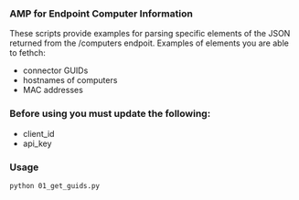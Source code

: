 ### AMP for Endpoint Computer Information

These scripts provide examples for parsing specific elements of the JSON returned from the /computers endpoit. Examples of elements you are able to fethch:
- connector GUIDs
- hostnames of computers
- MAC addresses

### Before using you must update the following:
- client_id
- api_key

### Usage

```
python 01_get_guids.py
```
